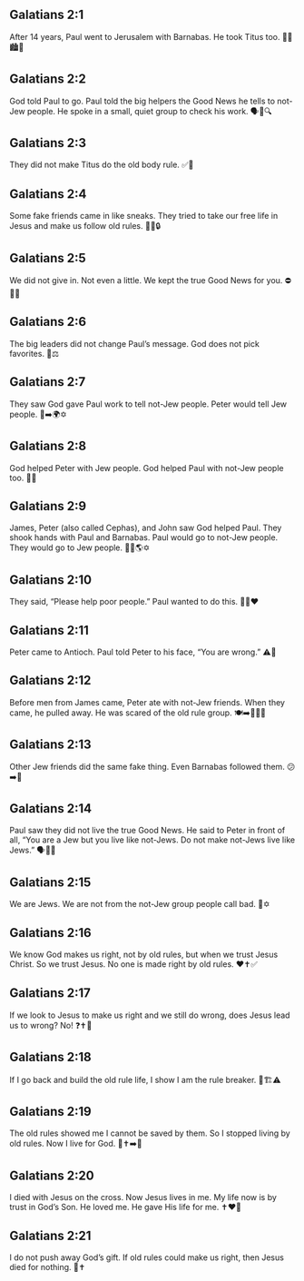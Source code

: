 ## Galatians 2:1
After 14 years, Paul went to Jerusalem with Barnabas. He took Titus too. 🚶‍♂️🏙️👬
## Galatians 2:2
God told Paul to go. Paul told the big helpers the Good News he tells to not-Jew people. He spoke in a small, quiet group to check his work. 🗣️🤝🔍
## Galatians 2:3
They did not make Titus do the old body rule. ✅🙂
## Galatians 2:4
Some fake friends came in like sneaks. They tried to take our free life in Jesus and make us follow old rules. 🕵️‍♂️🔒
## Galatians 2:5
We did not give in. Not even a little. We kept the true Good News for you. ⛔💪📖
## Galatians 2:6
The big leaders did not change Paul’s message. God does not pick favorites. 🤝⚖️
## Galatians 2:7
They saw God gave Paul work to tell not-Jew people. Peter would tell Jew people. 👥➡️🌍✡️
## Galatians 2:8
God helped Peter with Jew people. God helped Paul with not-Jew people too. 🙌✨
## Galatians 2:9
James, Peter (also called Cephas), and John saw God helped Paul. They shook hands with Paul and Barnabas. Paul would go to not-Jew people. They would go to Jew people. 🤝🙂🌎✡️
## Galatians 2:10
They said, “Please help poor people.” Paul wanted to do this. 🧺🤲❤️
## Galatians 2:11
Peter came to Antioch. Paul told Peter to his face, “You are wrong.” ⚠️👥
## Galatians 2:12
Before men from James came, Peter ate with not-Jew friends. When they came, he pulled away. He was scared of the old rule group. 🍽️➡️🚶‍♂️😟
## Galatians 2:13
Other Jew friends did the same fake thing. Even Barnabas followed them. 😕➡️👥
## Galatians 2:14
Paul saw they did not live the true Good News. He said to Peter in front of all, “You are a Jew but you live like not-Jews. Do not make not-Jews live like Jews.” 🗣️👥📢
## Galatians 2:15
We are Jews. We are not from the not-Jew group people call bad. 👥✡️
## Galatians 2:16
We know God makes us right, not by old rules, but when we trust Jesus Christ. So we trust Jesus. No one is made right by old rules. ❤️✝️✅
## Galatians 2:17
If we look to Jesus to make us right and we still do wrong, does Jesus lead us to wrong? No! ❓✝️🚫
## Galatians 2:18
If I go back and build the old rule life, I show I am the rule breaker. 🔁🏗️⚠️
## Galatians 2:19
The old rules showed me I cannot be saved by them. So I stopped living by old rules. Now I live for God. 📜✝️➡️🙏
## Galatians 2:20
I died with Jesus on the cross. Now Jesus lives in me. My life now is by trust in God’s Son. He loved me. He gave His life for me. ✝️❤️🙏
## Galatians 2:21
I do not push away God’s gift. If old rules could make us right, then Jesus died for nothing. 🎁✝️
